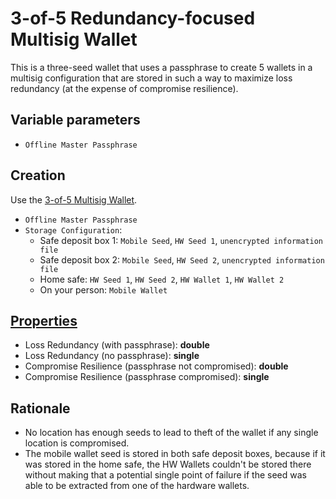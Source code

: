 # 3-of-5 Redundancy-focused Multisig Wallet

This is  a three-seed wallet that uses a passphrase to create 5 wallets in a multisig configuration that are stored in such a way to maximize loss redundancy (at the expense of compromise resilience). 

## Variable parameters

* `Offline Master Passphrase`

## Creation

Use the [3-of-5 Multisig Wallet](3-of-5-Wallet.md).

* `Offline Master Passphrase`
* `Storage Configuration`:
  * Safe deposit box 1: `Mobile Seed`, `HW Seed 1`, `unencrypted information file`
  * Safe deposit box 2: `Mobile Seed`, `HW Seed 2`, `unencrypted information file`
  * Home safe: `HW Seed 1`, `HW Seed 2`, `HW Wallet 1`, `HW Wallet 2`
  * On your person: `Mobile Wallet`

## [Properties](../misc/propertiesKey.md)

* Loss Redundancy (with passphrase): **double**
* Loss Redundancy (no passphrase): **single**
* Compromise Resilience (passphrase not compromised): **double**
* Compromise Resilience (passphrase compromised): **single**

## Rationale

* No location has enough seeds to lead to theft of the wallet if any single location is compromised.
* The mobile wallet seed is stored in both safe deposit boxes, because if it was stored in the home safe, the HW Wallets couldn't be stored there without making that a potential single point of failure if the seed was able to be extracted from one of the hardware wallets.
